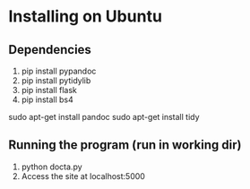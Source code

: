 # Installing on Ubuntu

## Dependencies

1.  pip install pypandoc
2.  pip install pytidylib
3.  pip install flask
4.  pip install bs4

sudo apt-get install pandoc
sudo apt-get install tidy

## Running the program (run in working dir)

1.  python docta.py
2.  Access the site at localhost:5000
